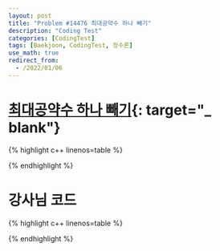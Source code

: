 ```yaml
---
layout: post
title: "Problem #14476 최대공약수 하나 빼기"
description: "Coding Test"
categories: [CodingTest]
tags: [Baekjoon, CodingTest, 정수론]
use_math: true
redirect_from:
  - /2022/01/06
---
```


# [최대공약수 하나 빼기](https://www.acmicpc.net/problem/14476){: target="_ blank"}

{% highlight c++ linenos=table %} 

{% endhighlight %}


# 강사님 코드

{% highlight c++ linenos=table %} 

{% endhighlight %}
